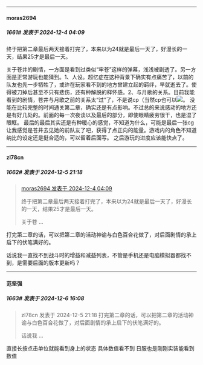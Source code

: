 ﻿
*****

####  moras2694  
##### 1661#       发表于 2024-12-4 04:09

终于把第二章最后两天接着打完了，本来以为24就是最后一天了，好漫长的一天，结果25才是最后一天。

关于苍井的剧情，一方面是看到过类似“牢苍”这样的弹幕，浅浅被剧透了。另一方面是正常游玩也能猜到。1、人设。超忆症在这种背景下确实有点痛苦了，以前的队友也先一步牺牲了，或许在玩家看不到的地方曾建立起的羁绊，早就逝去了。使得被刀掉后甚至不只有悲伤，还有种解脱的释怀感。2、与月歌的关系。目前我能看到的剧情，苍井与月歌之前的关系太“过”了，不是说cp（当然cp也可以<img src="https://static.saraba1st.com/image/smiley/face2017/033.png" referrerpolicy="no-referrer">。
没能在比较完整的时间通关第二章，确实还是有点影响。不过总的来说感动的地方还是有好几处的。前面的每一次夜谈以及最后的部分，即使眼睛疲劳很干，也是湿了眼眶。
最后的最后其实还是有种暖心的感觉，不知道为什么，可能是最后一张cg让我感觉是苍井去见她的前队友了吧，获得了点正向的能量。游戏内的角色不知道纳比的设定还是挺合适的，可以留着后面写。
之后游玩的进度应该能快点了。


*****

####  zl78cn  
##### 1662#       发表于 2024-12-5 21:18

<blockquote><a href="httphttps://bbs.saraba1st.com/2b/forum.php?mod=redirect&amp;goto=findpost&amp;pid=66837198&amp;ptid=2050204" target="_blank">moras2694 发表于 2024-12-4 04:09</a>

终于把第二章最后两天接着打完了，本来以为24就是最后一天了，好漫长的一天，结果25才是最后一天。

关于苍 ...</blockquote>
打完第二章的话，可以把第二章的活动神谕与白色百合花做了，对后面剧情的承上启下的伏笔满好的。

话说我一直找不到战斗时的增益和减益列表，不管是手机还是电脑模拟器都找不到，是需要后面的版本更新吗？


*****

####  范坚强  
##### 1663#       发表于 2024-12-6 16:08

<blockquote>zl78cn 发表于 2024-12-5 21:18
打完第二章的话，可以把第二章的活动神谕与白色百合花做了，对后面剧情的承上启下的伏笔满好的。

话说我 ...</blockquote>
直接长按点击单位就能看到身上的状态 具体数值看不到 日服也是刚刚实装能看到数值

